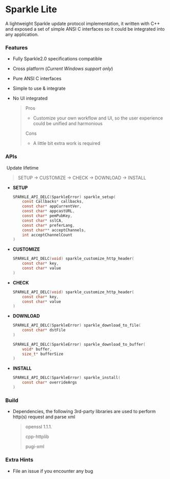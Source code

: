 # Sparkle Lite
A lightweight Sparkle update protocol implementation, it written with C++ and exposed a set of simple ANSI C interfaces so it could be integrated into any application.



### Features

+ Fully Sparkle2.0 specifications compatible

+ Cross platform (*Current Windows support only*)

+ Pure ANSI C interfaces

+ Simple to use & integrate

+ No UI integrated

  > Pros
  >
  > + Customize your own workflow and UI, so the user experience could be unified and harmonious
  >
  > Cons
  >
  > + A little bit extra work is required



### APIs

​	Update lifetime

> SETUP -> CUSTOMIZE -> CHECK -> DOWNLOAD -> INSTALL

+ **SETUP**

  ```c
  SPARKLE_API_DELC(SparkleError) sparkle_setup(
      const Callbacks* callbacks, 
      const char* appCurrentVer, 
      const char* appcastURL, 
      const char* pemPubKey, 
      const char* sslCA, 
      const char* preferLang, 
      const char** acceptChannels, 
      int acceptChannelCount
  )
  ```

+ **CUSTOMIZE**

  ```c
  SPARKLE_API_DELC(void) sparkle_customize_http_header(
      const char* key, 
      const char* value
  )
  ```

  

+ **CHECK**

  ```c
  SPARKLE_API_DELC(void) sparkle_customize_http_header(
      const char* key, 
      const char* value
  )
  ```

  

+ **DOWNLOAD**

  ```c
  SPARKLE_API_DELC(SparkleError) sparkle_download_to_file(
      const char* dstFile
  )
      
  SPARKLE_API_DELC(SparkleError) sparkle_download_to_buffer(
      void* buffer, 
      size_t* bufferSize
  )
  ```

  

+ **INSTALL**

  ```c
  SPARKLE_API_DELC(SparkleError) sparkle_install(
      const char* overrideArgs
  )
  ```

  

### Build

+ Dependencies, the following 3rd-party libraries are used to perform http(s) request and parse xml

  > openssl 1.1.1.
  >
  > cpp-httplib
  >
  > pugi-xml



### Extra Hints

+ File an issue if you encounter any bug

